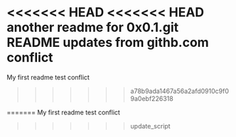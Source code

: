 <<<<<<< HEAD
<<<<<<< HEAD
another readme for 0x0.1.git
 README updates from githb.com
 conflict
=======
My first readme 
test conflict

>>>>>>> a78b9ada1467a56a2afd0910c9f09a0ebf226318

=======
My first readme
test conflict
>>>>>>> update_script

